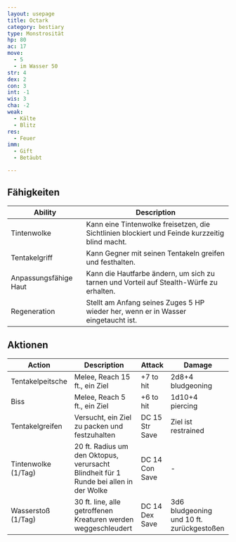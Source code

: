 ```yaml
---
layout: usepage
title: Octark
category: bestiary
type: Monstrosität
hp: 80
ac: 17
move:
  - 5
  - im Wasser 50
str: 4
dex: 2
con: 3
int: -1
wis: 3
cha: -2
weak:
  - Kälte
  - Blitz
res:
  - Feuer
imm:
  - Gift
  - Betäubt

---
```


<!--more-->

## Fähigkeiten

| Ability               | Description                                                                                    |
|-----------------------|------------------------------------------------------------------------------------------------|
| Tintenwolke           | Kann eine Tintenwolke freisetzen, die Sichtlinien blockiert und Feinde kurzzeitig blind macht. |
| Tentakelgriff         | Kann Gegner mit seinen Tentakeln greifen und festhalten.                                       |
| Anpassungsfähige Haut | Kann die Hautfarbe ändern, um sich zu tarnen und Vorteil auf Stealth-Würfe zu erhalten.        |
| Regeneration          | Stellt am Anfang seines Zuges 5 HP wieder her, wenn er in Wasser eingetaucht ist.              |

## Aktionen

| Action              | Description                                                                           | Attack         | Damage                                    |
|---------------------|---------------------------------------------------------------------------------------|----------------|-------------------------------------------|
| Tentakelpeitsche    | Melee, Reach 15 ft., ein Ziel                                                         | +7 to hit      | 2d8+4 bludgeoning                         |
| Biss                | Melee, Reach 5 ft., ein Ziel                                                          | +6 to hit      | 1d10+4 piercing                           |
| Tentakelgreifen     | Versucht, ein Ziel zu packen und festzuhalten                                         | DC 15 Str Save | Ziel ist restrained                       |
| Tintenwolke (1/Tag) | 20 ft. Radius um den Oktopus, verursacht Blindheit für 1 Runde bei allen in der Wolke | DC 14 Con Save | -                                         |
| Wasserstoß (1/Tag)  | 30 ft. line, alle getroffenen Kreaturen werden weggeschleudert                        | DC 14 Dex Save | 3d6 bludgeoning und 10 ft. zurückgestoßen |